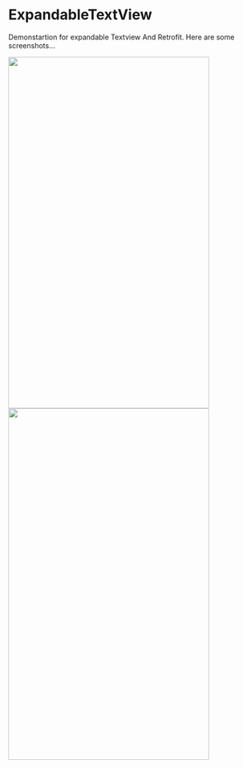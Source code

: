 # ExpandableTextView
Demonstartion for expandable Textview And Retrofit.
Here are some screenshots...


<img src = "https://user-images.githubusercontent.com/29357444/69916449-15f5fa00-1481-11ea-99b2-4769c7b7bd40.jpeg" width="400" height="700">   <img src = "https://user-images.githubusercontent.com/29357444/69916451-227a5280-1481-11ea-9f2d-0e5f46ff9f7e.jpeg" width="400" height="700">
